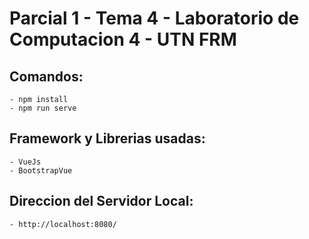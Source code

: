 # Parcial 1 - Tema 4 - Laboratorio de Computacion 4 - UTN FRM
## Comandos:
    - npm install
    - npm run serve
## Framework y Librerias usadas:
    - VueJs
    - BootstrapVue
## Direccion del Servidor Local:
    - http://localhost:8080/